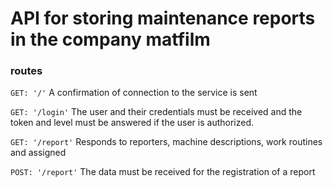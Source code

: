 # API for storing maintenance reports in the company matfilm
### routes

`GET: '/'`
A confirmation of connection to the service is sent

`GET: '/login'`
The user and their credentials must be received and the token and level must be answered if the user is authorized.

`GET: '/report'`
Responds to reporters, machine descriptions, work routines and assigned

`POST: '/report'`
The data must be received for the registration of a report
